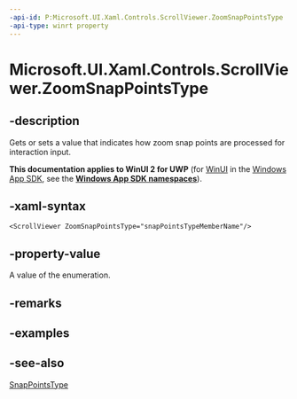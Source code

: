 ```yaml
---
-api-id: P:Microsoft.UI.Xaml.Controls.ScrollViewer.ZoomSnapPointsType
-api-type: winrt property
---
```


<!-- Property syntax
public Windows.UI.Xaml.Controls.SnapPointsType ZoomSnapPointsType { get;  set; }
-->

# Microsoft.UI.Xaml.Controls.ScrollViewer.ZoomSnapPointsType

## -description
Gets or sets a value that indicates how zoom snap points are processed for interaction input.

**This documentation applies to WinUI 2 for UWP** (for [WinUI](/windows/apps/winui/winui3/) in the [Windows App SDK](/windows/apps/windows-app-sdk/), see the **[Windows App SDK namespaces](/windows/windows-app-sdk/api/winrt/)**).

## -xaml-syntax
```xaml
<ScrollViewer ZoomSnapPointsType="snapPointsTypeMemberName"/>
```


## -property-value
A value of the enumeration.

## -remarks

## -examples

## -see-also
[SnapPointsType](snappointstype.md)
